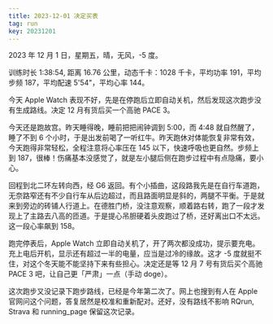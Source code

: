 ```yaml
---
title: 2023-12-01 决定买表
tag: run
key: 20231201
---
```


2023 年 12 月 1 日，星期五，晴，无风，-5 度。

训练时长 1:38:54, 距离 16.76 公里，动态千卡：1028 千卡，平均功率 191，平均步频 187，平均配速 5'54"，平均心率 144。

今天 Apple Watch 表现不好，先是在停跑后立即自动关机，然后发现这次跑步没有生成路线。决定 12 月有货后买一个高驰 PACE 3。

<!--more-->

今天还是跑故宫。昨天睡得晚，睡前把把闹钟调到 5:00，而 4:48 就自然醒了，睡了不到 6 个小时，于是出发前喝了一听红牛。昨天跑休对体能恢复非常有效，今天跑得非常轻松，全程注意将心率压在 145 以下，快速呼吸也更自然。步频上到 187，很棒！伤痛基本没感觉了，就是左小腿后侧在跑步过程中有点隐痛，要小心。

回程到北二环左转向西，经 G6 返回。有个小插曲，这段路我先是在自行车道跑，无奈路窄还有不少自行车从后边超过，而且路面明显是斜的，两腿不平衡。于是就来到旁边的砖铺人行道上。在德胜门桥，没注意观察，顺着路右转，跑了一段才发现上了主路去八高的匝道。于是提心吊胆硬着头皮跑过了桥，还好离出口不太远。这一段心率飙到 158。

跑完停表后，Apple Watch 立即自动关机了，开了两次都没成功，提示要充电。充上电后开机，显示还有超过一半的电量，应当是过冷的缘故。这才 -5 度就挺不住，对这个冬天能不能坚持下来有些担心。决定还是等 12 月 7 号有货后买个高驰 PACE 3 吧，让自己更「严肃」一点（手动 doge）。

这次跑步又没记录下跑步路线，已经是今年第二次了。网上也搜到有人在 Apple 官网问这个问题，答复居然是校准和重新配对。还好，没有路线不影响 RQrun, Strava 和 running_page 保留这次记录。
